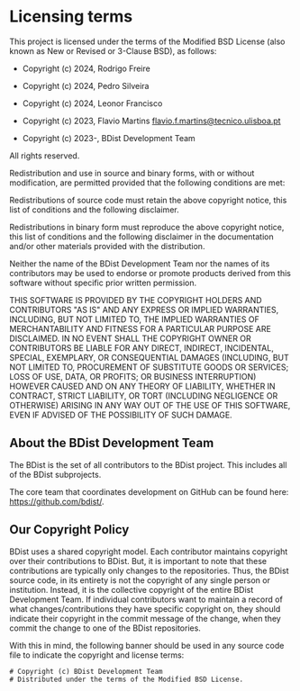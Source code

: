 # Licensing terms

This project is licensed under the terms of the Modified BSD License
(also known as New or Revised or 3-Clause BSD), as follows:
- Copyright (c) 2024, Rodrigo Freire
- Copyright (c) 2024, Pedro Silveira
- Copyright (c) 2024, Leonor Francisco

- Copyright (c) 2023, Flavio Martins <flavio.f.martins@tecnico.ulisboa.pt>
- Copyright (c) 2023-, BDist Development Team

All rights reserved.

Redistribution and use in source and binary forms, with or without
modification, are permitted provided that the following conditions are met:

Redistributions of source code must retain the above copyright notice, this
list of conditions and the following disclaimer.

Redistributions in binary form must reproduce the above copyright notice, this
list of conditions and the following disclaimer in the documentation and/or
other materials provided with the distribution.

Neither the name of the BDist Development Team nor the names of its
contributors may be used to endorse or promote products derived from this
software without specific prior written permission.

THIS SOFTWARE IS PROVIDED BY THE COPYRIGHT HOLDERS AND CONTRIBUTORS "AS IS" AND
ANY EXPRESS OR IMPLIED WARRANTIES, INCLUDING, BUT NOT LIMITED TO, THE IMPLIED
WARRANTIES OF MERCHANTABILITY AND FITNESS FOR A PARTICULAR PURPOSE ARE
DISCLAIMED. IN NO EVENT SHALL THE COPYRIGHT OWNER OR CONTRIBUTORS BE LIABLE
FOR ANY DIRECT, INDIRECT, INCIDENTAL, SPECIAL, EXEMPLARY, OR CONSEQUENTIAL
DAMAGES (INCLUDING, BUT NOT LIMITED TO, PROCUREMENT OF SUBSTITUTE GOODS OR
SERVICES; LOSS OF USE, DATA, OR PROFITS; OR BUSINESS INTERRUPTION) HOWEVER
CAUSED AND ON ANY THEORY OF LIABILITY, WHETHER IN CONTRACT, STRICT LIABILITY,
OR TORT (INCLUDING NEGLIGENCE OR OTHERWISE) ARISING IN ANY WAY OUT OF THE USE
OF THIS SOFTWARE, EVEN IF ADVISED OF THE POSSIBILITY OF SUCH DAMAGE.

## About the BDist Development Team

The BDist is the set of all contributors to the BDist project.
This includes all of the BDist subprojects.

The core team that coordinates development on GitHub can be found here:
<https://github.com/bdist/>.

## Our Copyright Policy

BDist uses a shared copyright model. Each contributor maintains copyright
over their contributions to BDist. But, it is important to note that these
contributions are typically only changes to the repositories. Thus, the BDist
source code, in its entirety is not the copyright of any single person or
institution. Instead, it is the collective copyright of the entire BDist
Development Team. If individual contributors want to maintain a record of what
changes/contributions they have specific copyright on, they should indicate
their copyright in the commit message of the change, when they commit the
change to one of the BDist repositories.

With this in mind, the following banner should be used in any source code file
to indicate the copyright and license terms:

    # Copyright (c) BDist Development Team
    # Distributed under the terms of the Modified BSD License.
